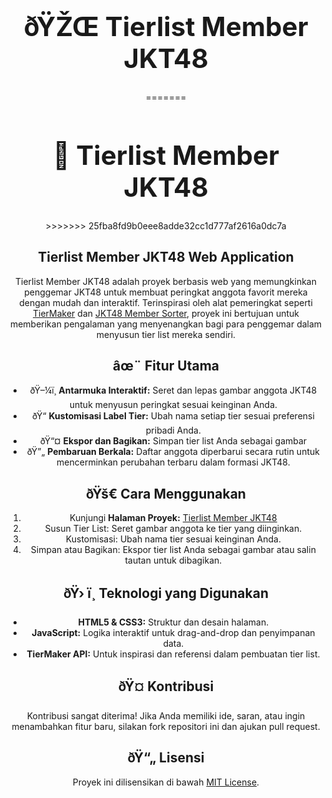 ﻿
﻿<div align="center">
  <h1 style="font-size: 3em">ðŸŽŒ Tierlist Member JKT48</h1>
=======

<div align="center">
  <h1 style="font-size: 3em">🎌 Tierlist Member JKT48</h1>
>>>>>>> 25fba8fd9b0eee8adde32cc1d777af2616a0dc7a
</div>

<div align="center">
  <h2>Tierlist Member JKT48 Web Application</h2>
  <p>
    Tierlist Member JKT48 adalah proyek berbasis web yang memungkinkan penggemar JKT48 untuk membuat peringkat anggota favorit mereka dengan mudah dan interaktif. Terinspirasi oleh alat pemeringkat seperti <a href="https://tiermaker.com/">TierMaker</a> dan <a href="https://jkt48membersorter.vercel.app">JKT48 Member Sorter</a>, proyek ini bertujuan untuk memberikan pengalaman yang menyenangkan bagi para penggemar dalam menyusun tier list mereka sendiri.
  </p>
</div>

## âœ¨ Fitur Utama

<div>
  <ul>
    <li>ðŸ–¼ï¸ <strong>Antarmuka Interaktif:</strong> Seret dan lepas gambar anggota JKT48 untuk menyusun peringkat sesuai keinginan Anda.</li>
    <li>ðŸ“ <strong>Kustomisasi Label Tier:</strong> Ubah nama setiap tier sesuai preferensi pribadi Anda.</li>
    <li>ðŸ“¤ <strong>Ekspor dan Bagikan:</strong> Simpan tier list Anda sebagai gambar</li>
    <li>ðŸ”„ <strong>Pembaruan Berkala:</strong> Daftar anggota diperbarui secara rutin untuk mencerminkan perubahan terbaru dalam formasi JKT48.</li>
  </ul>
</div>

## ðŸš€ Cara Menggunakan

<div>
  <ol>
    <li>Kunjungi <strong>Halaman Proyek:</strong> <a href="https://tierlist-member-jkt-48.vercel.app">Tierlist Member JKT48</a></li>
    <li>Susun Tier List: Seret gambar anggota ke tier yang diinginkan.</li>
    <li>Kustomisasi: Ubah nama tier sesuai keinginan Anda.</li>
    <li>Simpan atau Bagikan: Ekspor tier list Anda sebagai gambar atau salin tautan untuk dibagikan.</li>
  </ol>
</div>

## ðŸ› ï¸ Teknologi yang Digunakan

<div>
  <ul>
    <li><strong>HTML5 & CSS3:</strong> Struktur dan desain halaman.</li>
    <li><strong>JavaScript:</strong> Logika interaktif untuk drag-and-drop dan penyimpanan data.</li>
    <li><strong>TierMaker API:</strong> Untuk inspirasi dan referensi dalam pembuatan tier list.</li>
  </ul>
</div>

## ðŸ¤ Kontribusi

<div>
  <p>
    Kontribusi sangat diterima! Jika Anda memiliki ide, saran, atau ingin menambahkan fitur baru, silakan fork repositori ini dan ajukan pull request.
  </p>
</div>

## ðŸ“„ Lisensi

<div>
  <p>
    Proyek ini dilisensikan di bawah <a href="https://github.com/MrcellSbst/Tierlist-Member-JKT48/blob/main/LICENSE.txt">MIT License</a>.
  </p>
</div>
